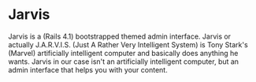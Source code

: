 # Jarvis

Jarvis is a (Rails 4.1) bootstrapped themed admin interface. Jarvis or actually J.A.R.V.I.S. (Just A Rather Very Intelligent System) is Tony Stark's (Marvel) artificially intelligent computer and basically does anything he wants. Jarvis in our case isn't an artificially intelligent computer, but an admin interface that helps you with your content.
